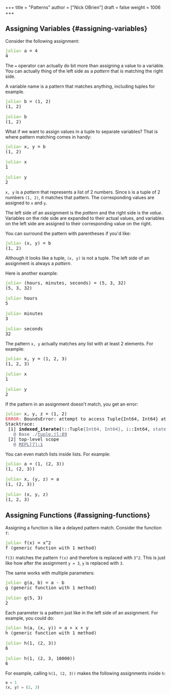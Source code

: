 +++
title = "Patterns"
author = ["Nick OBrien"]
draft = false
weight = 1006
+++

## Assigning Variables {#assigning-variables}

Consider the following assignment:

<pre class="julia-repl"><font color="#98C379"><b>julia&gt; </b></font>a = 4
4
</pre>

The `=` operator can actually do bit more than assigning a value to a variable. You can actually thing of the left side as a _pattern_ that is matching the right side.

A variable name is a pattern that matches anything, including tuples for example.

<pre class="julia-repl"><font color="#98C379"><b>julia&gt; </b></font>b = (1, 2)
(1, 2)

<font color="#98C379"><b>julia&gt; </b></font>b
(1, 2)
</pre>

What if we want to assign values in a tuple to separate variables? That is where pattern matching comes in handy:

<pre class="julia-repl"><font color="#98C379"><b>julia&gt; </b></font>x, y = b
(1, 2)

<font color="#98C379"><b>julia&gt; </b></font>x
1

<font color="#98C379"><b>julia&gt; </b></font>y
2
</pre>

`x, y` is a _pattern_ that represents a list of 2 numbers. Since `b` is a tuple of 2 numbers `(1, 2)`, it matches that pattern. The corresponding values are assigned to `x` and `y`.

The left side of an assignment is the _pattern_ and the right side is the _value_. Variables on the ride side are expanded to their actual values, and variables on the left side are assigned to their corresponding value on the right.

You can surround the pattern with parentheses if you'd like:

<pre class="julia-repl"><font color="#98C379"><b>julia&gt; </b></font>(x, y) = b
(1, 2)
</pre>

Although it looks like a tuple, `(x, y)` is not a tuple. The left side of an assignment is always a _pattern_.

Here is another example:

<pre class="julia-repl"><font color="#98C379"><b>julia&gt; </b></font>(hours, minutes, seconds) = (5, 3, 32)
(5, 3, 32)

<font color="#98C379"><b>julia&gt; </b></font>hours
5

<font color="#98C379"><b>julia&gt; </b></font>minutes
3

<font color="#98C379"><b>julia&gt; </b></font>seconds
32
</pre>

The pattern `x, y` actually matches any list with at least 2 elements. For example:

<pre class="julia-repl"><font color="#98C379"><b>julia&gt; </b></font>x, y = (1, 2, 3)
(1, 2, 3)

<font color="#98C379"><b>julia&gt; </b></font>x
1

<font color="#98C379"><b>julia&gt; </b></font>y
2
</pre>

If the pattern in an assignment doesn't match, you get an error:

<pre class="julia-repl"><font color="#98C379"><b>julia&gt; </b></font>x, y, z = (1, 2)
<font color="#E06C75"><b>ERROR: </b></font>BoundsError: attempt to access Tuple{Int64, Int64} at index [3]
Stacktrace:
 [1] <b>indexed_iterate(</b><font color="#5C6370">t</font>::Tuple<font color="#5C6370">{Int64, Int64}</font>, <font color="#5C6370">i</font>::Int64, <font color="#5C6370">state</font>::Int64<b>)</b>
<font color="#5C6370">   @ Base</font> <font color="#5C6370">./</font><font color="#5C6370"><u style="text-decoration-style:single">tuple.jl:89</u></font>
 [2] top-level scope
<font color="#5C6370">   @ </font><font color="#5C6370"><u style="text-decoration-style:single">REPL[7]:1</u></font>
</pre>

You can even match lists inside lists. For example:

<pre class="julia-repl"><font color="#98C379"><b>julia&gt; </b></font>a = (1, (2, 3))
(1, (2, 3))

<font color="#98C379"><b>julia&gt; </b></font>x, (y, z) = a
(1, (2, 3))

<font color="#98C379"><b>julia&gt; </b></font>(x, y, z)
(1, 2, 3)</pre>


## Assigning Functions {#assigning-functions}

Assigning a function is like a delayed pattern match. Consider the function `f`:

<pre class="julia-repl"><font color="#98C379"><b>julia&gt; </b></font>f(x) = x^2
f (generic function with 1 method)
</pre>

`f(3)` matches the pattern `f(x)` and therefore is replaced with `3^2`. This is just like how after the assignment `y = 3`, `y` is replaced with `3`.

The same works with multiple parameters:

<pre class="julia-repl"><font color="#98C379"><b>julia&gt; </b></font>g(a, b) = a - b
g (generic function with 1 method)

<font color="#98C379"><b>julia&gt; </b></font>g(5, 3)
2
</pre>

Each parameter is a pattern just like in the left side of an assignment. For example, you could do:

<pre class="julia-repl"><font color="#98C379"><b>julia&gt; </b></font>h(a, (x, y)) = a + x + y
h (generic function with 1 method)

<font color="#98C379"><b>julia&gt; </b></font>h(1, (2, 3))
6

<font color="#98C379"><b>julia&gt; </b></font>h(1, (2, 3, 10000))
6
</pre>

For example, calling `h(1, (2, 3))` makes the following assignments inside `h`:

```julia
a = 1
(x, y) = (2, 3)
```
